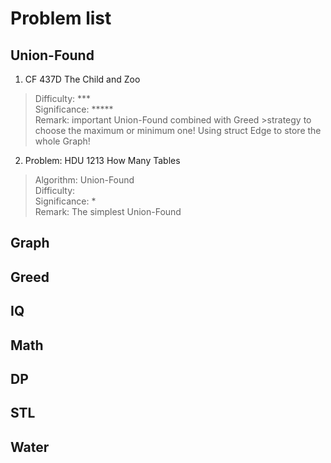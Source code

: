 # Problem list
## Union-Found
1. CF 437D The Child and Zoo  
>    Difficulty:		***  
>    Significance:	*****  
>    Remark:			important Union-Found combined with Greed >strategy
>                    to choose the maximum or minimum one!
>                    Using struct Edge to store the whole Graph!
2. Problem: 		HDU 1213 How Many Tables  
> Algorithm: 		Union-Found  
> Difficulty:		
> Significance:	*  
> Remark:			The simplest Union-Found

## Graph

## Greed
## IQ
## Math
## DP
## STL
## Water